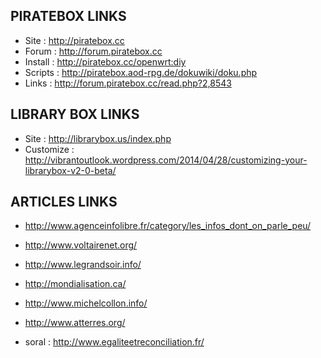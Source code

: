 ## PIRATEBOX LINKS ##
* Site      : http://piratebox.cc
* Forum     : http://forum.piratebox.cc
* Install   : http://piratebox.cc/openwrt:diy
* Scripts   : http://piratebox.aod-rpg.de/dokuwiki/doku.php
* Links     : http://forum.piratebox.cc/read.php?2,8543

## LIBRARY BOX LINKS ##
* Site      : http://librarybox.us/index.php
* Customize : http://vibrantoutlook.wordpress.com/2014/04/28/customizing-your-librarybox-v2-0-beta/




## ARTICLES LINKS ##
* http://www.agenceinfolibre.fr/category/les_infos_dont_on_parle_peu/
* http://www.voltairenet.org/
* http://www.legrandsoir.info/
* http://mondialisation.ca/
* http://www.michelcollon.info/
* http://www.atterres.org/

* soral : http://www.egaliteetreconciliation.fr/